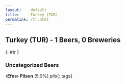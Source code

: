 ```yaml
---
layout:    default
title:     Turkey (TUR)
permalink: /tr.html
---
```


## Turkey (TUR) - 1 Beers, 0 Breweries
{: #tr }




### Uncategorized Beers

**‹Efes› Pilsen** (5.0%) _pils_{:.tags} 



 
